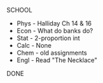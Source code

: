 SCHOOL
- Phys - Halliday Ch 14 & 16
- Econ - What do banks do?
- Stat - 2-proportion int
- Calc - None
- Chem - old assignments
- Engl - Read "The Necklace"

DONE

